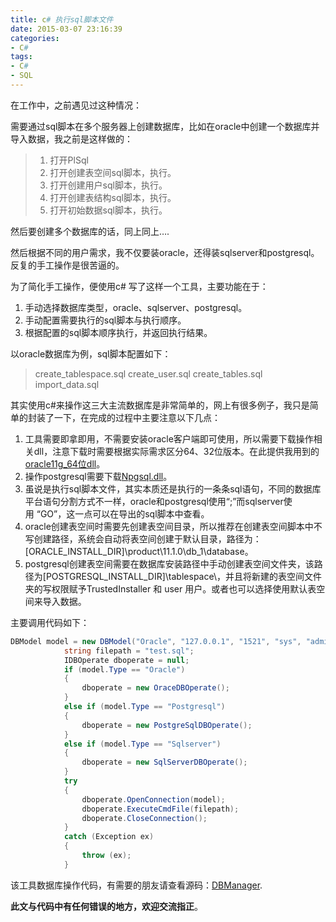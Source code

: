 ```yaml
---
title: c# 执行sql脚本文件
date: 2015-03-07 23:16:39
categories:
- C#
tags:
- C#
- SQL
---
```


在工作中，之前遇见过这种情况：

需要通过sql脚本在多个服务器上创建数据库，比如在oracle中创建一个数据库并导入数据，我之前是这样做的：

> 1.  打开PlSql
> 2.  打开创建表空间sql脚本，执行。
> 3.  打开创建用户sql脚本，执行。
> 4.  打开创建表结构sql脚本，执行。
> 5.  打开初始数据sql脚本，执行。

然后要创建多个数据库的话，同上同上….

然后根据不同的用户需求，我不仅要装oracle，还得装sqlserver和postgresql。反复的手工操作是很苦逼的。

为了简化手工操作，便使用c# 写了这样一个工具，主要功能在于：

<!-- more -->

1. 手动选择数据库类型，oracle、sqlserver、postgresql。
2. 手动配置需要执行的sql脚本与执行顺序。
3. 根据配置的sql脚本顺序执行，并返回执行结果。


以oracle数据库为例，sql脚本配置如下：

> create_tablespace.sql
> create_user.sql
> create_tables.sql
> import_data.sql   

其实使用c#来操作这三大主流数据库是非常简单的，网上有很多例子，我只是简单的封装了一下，在完成的过程中主要注意以下几点：

1. 工具需要即拿即用，不需要安装oracle客户端即可使用，所以需要下载操作相关dll，注意下载时需要根据实际需求区分64、32位版本。在此提供我用到的[oracle11g_64位dll](http://pan.baidu.com/s/1c0jKrYg "oracle11g_64_dll")。
2. 操作postgresql需要下载[Npgsql.dll](http://npgsql.projects.pgfoundry.org/)。
3. 虽说是执行sql脚本文件，其实本质还是执行的一条条sql语句，不同的数据库平台语句分割方式不一样，oracle和postgresql使用“;”而sqlserver使用&nbsp;“GO”，这一点可以在导出的sql脚本中查看。
4. oracle创建表空间时需要先创建表空间目录，所以推荐在创建表空间脚本中不写创建路径，系统会自动将表空间创建于默认目录，路径为：[ORACLE_INSTALL_DIR]\product\11.1.0\db_1\database。
5. postgresql创建表空间需要在数据库安装路径中手动创建表空间文件夹，该路径为[POSTGRESQL_INSTALL_DIR]\tablespace\，并且将新建的表空间文件夹的写权限赋予TrustedInstaller 和 user 用户。或者也可以选择使用默认表空间来导入数据。

主要调用代码如下：
``` csharp
DBModel model = new DBModel("Oracle", "127.0.0.1", "1521", "sys", "admin", "", "orcl");
            string filepath = "test.sql";
            IDBOperate dboperate = null;
            if (model.Type == "Oracle")
            {
                dboperate = new OraceDBOperate();
            }
            else if (model.Type == "Postgresql")
            {
                dboperate = new PostgreSqlDBOperate();
            }
            else if (model.Type == "Sqlserver")
            {
                dboperate = new SqlServerDBOperate();
            }
            try
            {
                dboperate.OpenConnection(model);
                dboperate.ExecuteCmdFile(filepath);
                dboperate.CloseConnection();
            }
            catch (Exception ex)
            {
                throw (ex);
            }

```

该工具数据库操作代码，有需要的朋友请查看源码：[DBManager](https://github.com/steeeeps/DBManager "源码").

**此文与代码中有任何错误的地方，欢迎交流指正**。